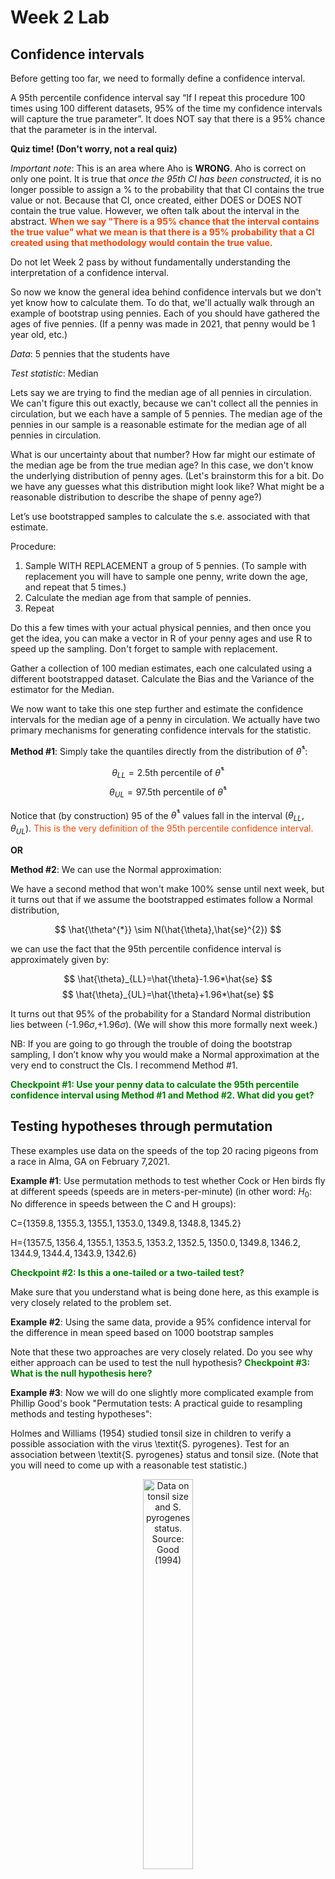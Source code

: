 Week 2 Lab
=============

Confidence intervals
-----------------------

Before getting too far, we need to formally define a confidence interval. 

A 95th percentile confidence interval say “If I repeat this procedure 100 times using 100 different datasets, 95% of the time my confidence intervals will capture the true parameter”. It does NOT say that there is a 95% chance that the parameter is in the interval.

**Quiz time! (Don't worry, not a real quiz)**

*Important note*: This is an area where Aho is **WRONG**. Aho is correct on only one point. It is true that *once the 95th CI has been constructed*, it is no longer possible to assign a $\%$ to the probability that that CI contains the true value or not. Because that CI, once created, either DOES or DOES NOT contain the true value. However, we often talk about the interval in the abstract. **<span style="color: orangered;">When we say "There is a 95$\%$ chance that the interval contains the true value" what we mean is that there is a 95$\%$ probability that a CI created using that methodology would contain the true value.</span>**

Do not let Week 2 pass by without fundamentally understanding the interpretation of a confidence interval. 

So now we know the general idea behind confidence intervals but we don't yet know how to calculate them. To do that, we'll actually walk through an example of bootstrap using pennies. Each of you should have gathered the ages of five pennies. (If a penny was made in 2021, that penny would be 1 year old, etc.)

*Data*: 5 pennies that the students have

*Test statistic*: Median

Lets say we are trying to find the median age of all pennies in circulation. We can't figure this out exactly, because we can't collect all the pennies in circulation, but we each have a sample of 5 pennies. The median age of the pennies in our sample is a reasonable estimate for the median age of all pennies in circulation. 

What is our uncertainty about that number? How far might our estimate of the median age be from the true median age? In this case, we don't know the underlying distribution of penny ages. (Let's brainstorm this for a bit. Do we have any guesses what this distribution might look like? What might be a reasonable distribution to describe the shape of penny age?) 

Let’s use bootstrapped samples to calculate the s.e. associated with that estimate.

Procedure: 
1. Sample WITH REPLACEMENT a group of 5 pennies. (To sample with replacement you will have to sample one penny, write down the age, and repeat that 5 times.)
2. Calculate the median age from that sample of pennies.
3. Repeat

Do this a few times with your actual physical pennies, and then once you get the idea, you can make a vector in R of your penny ages and use R to speed up the sampling. Don't forget to sample with replacement.

Gather a collection of 100 median estimates, each one calculated using a different bootstrapped dataset. Calculate the Bias and the Variance of the estimator for the Median.

We now want to take this one step further and estimate the confidence intervals for the median age of a penny in circulation. We actually have two primary mechanisms for generating confidence intervals for the statistic.

**Method #1**: Simply take the quantiles directly from the distribution of $\hat{\theta}^{*}$:

$$
\theta_{LL} = \mbox{2.5th percentile of } \hat{\theta}^{*}
$$
$$
\theta_{UL} = \mbox{97.5th percentile of } \hat{\theta}^{*}
$$

Notice that (by construction) 95$%$ of the $\hat{\theta}^{*}$ values fall in the interval $(\theta_{LL},\theta_{UL})$. <span style="color: orangered;">This is the very definition of the 95th percentile confidence interval.</span>

**OR** 

**Method #2**: We can use the Normal approximation:

We have a second method that won't make 100\% sense until next week, but it turns out that if we assume the bootstrapped estimates follow a Normal distribution, 

$$
\hat{\theta^{*}} \sim N(\hat{\theta},\hat{se}^{2})
$$

we can use the fact that the 95th percentile confidence interval is approximately given by:

$$
\hat{\theta}_{LL}=\hat{\theta}-1.96*\hat{se}
$$
$$
\hat{\theta}_{UL}=\hat{\theta}+1.96*\hat{se}
$$

It turns out that 95$\%$ of the probability for a Standard Normal distribution lies between (-1.96$\sigma$,+1.96$\sigma$). (We will show this more formally next week.) 

NB: If you are going to go through the trouble of doing the bootstrap sampling, I don’t know why you would make a Normal approximation at the very end to construct the CIs. I recommend Method #1.

**<span style="color: green;">Checkpoint #1: Use your penny data to calculate the 95th percentile confidence interval using Method #1 and Method #2. What did you get?</span>**

Testing hypotheses through permutation
------------------------------------

These examples use data on the speeds of the top 20 racing pigeons from a race in Alma, GA on February 7,2021. 

**Example #1**: Use permutation methods to test whether Cock or Hen birds fly at different speeds (speeds are in meters-per-minute) (in other word: $H_{0}$: No difference in speeds between the C and H groups):

C=$\{1359.8,1355.3,1355.1,1353.0,1349.8,1348.8,1345.2\}$

H=$\{1357.5,1356.4,1355.1,1353.5,1353.2,1352.5,1350.0,1349.8,1346.2,1344.9,1344.4,1343.9,1342.6\}$

**<span style="color: green;">Checkpoint #2: Is this a one-tailed or a two-tailed test?</span>**

Make sure that you understand what is being done here, as this example is very closely related to the problem set.


**Example #2**: Using the same data, provide a 95% confidence interval for the difference in mean speed based on 1000 bootstrap samples

Note that these two approaches are very closely related. Do you see why either approach can be used to test the null hypothesis? **<span style="color: green;">Checkpoint #3: What is the null hypothesis here?</span>**

**Example #3**: Now we will do one slightly more complicated example from Phillip Good's book "Permutation tests: A practical guide to resampling methods and testing hypotheses":

Holmes and Williams (1954) studied tonsil size in children to verify a possible association with the virus \textit{S. pyrogenes}. Test for an association between \textit{S. pyrogenes} status and tonsil size. (Note that you will need to come up with a reasonable test statistic.)

<div class="figure" style="text-align: center">
<img src="Table2categories.png" alt="Data on tonsil size and S. pyrogenes status. Source: Good (1994)" width="40%" />
<p class="caption">(\#fig:unnamed-chunk-1)Data on tonsil size and S. pyrogenes status. Source: Good (1994)</p>
</div>

Now lets consider the full dataset, where tonsil size is divided into three categories. How would we do the test now? **<span style="color: green;">Checkpoint #4: What is the new test statistic? (There are many options.)</span>** What 'labels' do you permute?

<div class="figure" style="text-align: center">
<img src="Table3categories.png" alt="Fill dataset on tonsil size and S. pyrogenes status. Source: Good (1994)" width="50%" />
<p class="caption">(\#fig:unnamed-chunk-2)Fill dataset on tonsil size and S. pyrogenes status. Source: Good (1994)</p>
</div>

Basics of bootstrap and jackknife
------------------------------------

To get started with bootstrap and jackknife techniques, we start by working through a very simple example. First we simulate some data


```r
x<-seq(0,9,by=1)
```

This will constutute our "data". Let's print the result of sampling with replacement to get a sense for it...


```r
table(sample(x,size=length(x),replace=T))
```

```
## 
## 0 1 3 4 5 7 8 9 
## 1 1 1 2 1 1 1 2
```

Now we will write a little script to take bootstrap samples and calculate the means of each of these bootstrap samples


```r
xmeans<-vector(length=1000)
for (i in 1:1000)
  {
  xmeans[i]<-mean(sample(x,replace=T))
  }
```

The actual number of bootstrapped samples is arbitrary *at this point* but there are ways of characterizing the precision of the bootstrap (jackknife-after-bootstrap) which might inform the number of bootstrap samples needed. *In practice*, people tend to pick some arbitrary but large number of bootstrap samples because computers are so fast that it is often easy to draw far more samples than are actually needed. When calculation of the statistic is slow (as might be the case if you are using the samples to construct a phylogeny, for example), then you would need to be more concerned with the number of bootstrap samples. 

First, lets just look at a histogram of the bootstrapped means and plot the actual sample mean on the histogram for comparison



```r
hist(xmeans,breaks=30,col="pink")
abline(v=mean(x),lwd=2)
```

<img src="Week-2-lab_files/figure-html/unnamed-chunk-6-1.png" width="672" />

Calculating bias and standard error
-----------------------------------

From these we can calculate the bias and standard deviation for the mean (which is the "statistic"):

$$
\widehat{Bias_{boot}} = \left(\frac{1}{k}\sum^{k}_{i=1}\theta^{*}_{i}\right)-\hat{\theta}
$$


```r
bias.boot<-mean(xmeans)-mean(x)
bias.boot
```

```
## [1] -0.019
```

```r
hist(xmeans,breaks=30,col="pink")
abline(v=mean(x),lwd=5,col="black")
abline(v=mean(xmeans),lwd=2,col="yellow")
```

<img src="Week-2-lab_files/figure-html/unnamed-chunk-7-1.png" width="672" />

$$
\widehat{s.e._{boot}} = \sqrt{\frac{1}{k-1}\sum^{k}_{i=1}(\theta^{*}_{i}-\bar{\theta^{*}})^{2}}
$$


```r
se.boot<-sd(xmeans)
```

We can find the confidence intervals in two ways:

Method #1: Assume the bootstrap statistics are normally distributed


```r
LL.boot<-mean(xmeans)-1.96*se.boot #where did 1.96 come from?
UL.boot<-mean(xmeans)+1.96*se.boot
LL.boot
```

```
## [1] 2.685274
```

```r
UL.boot
```

```
## [1] 6.276726
```

Method #2: Simply take the quantiles of the bootstrap statistics


```r
quantile(xmeans,c(0.025,0.975))
```

```
##  2.5% 97.5% 
##   2.6   6.3
```

Let's compare this to what we would have gotten if we had used normal distribution theory. First we have to calculate the standard error:


```r
se.normal<-sqrt(var(x)/length(x))
LL.normal<-mean(x)-qt(0.975,length(x)-1)*se.normal
UL.normal<-mean(x)+qt(0.975,length(x)-1)*se.normal
LL.normal
```

```
## [1] 2.334149
```

```r
UL.normal
```

```
## [1] 6.665851
```

In this case, the confidence intervals we got from the normal distribution theory are too wide.

**<span style="color: green;">Checkpoint #6: Does it make sense why the normal distribution theory intervals are too wide?</span>** Because the original were were uniformly distributed, the data has higher variance than would be expected and therefore the standard error is higher than would be expected.

There are two packages that provide functions for bootstrapping, 'boot' and 'boostrap'. We will start by using the 'bootstrap' package, which was originally designed for Efron and Tibshirani's monograph on the bootstrap. 

To test the main functionality of the 'bootstrap' package, we will use the data we already have. The 'bootstrap' function requires the input of a user-defined function to calculate the statistic of interest. Here I will write a function that calculates the mean of the input values.


```r
library(bootstrap)
theta<-function(x)
  {
    mean(x)
  }
results<-bootstrap(x=x,nboot=1000,theta=theta)
results
```

```
## $thetastar
##    [1] 3.6 4.6 6.4 5.6 5.3 3.6 4.6 3.7 5.3 3.9 5.5 4.7 3.6 5.3 4.0 3.1 4.4 4.8
##   [19] 4.3 4.7 5.2 3.8 4.9 3.4 4.0 4.6 4.9 3.6 3.0 4.0 6.4 5.1 5.5 4.9 3.7 4.6
##   [37] 4.1 5.3 4.2 4.9 4.0 3.9 3.5 4.2 4.5 4.6 2.7 4.0 4.9 3.0 4.5 5.7 5.3 6.3
##   [55] 3.2 3.5 5.5 5.7 4.9 4.1 4.1 3.7 6.4 3.9 5.0 6.2 4.3 3.5 5.2 3.2 3.3 4.4
##   [73] 4.1 4.2 4.0 5.3 5.0 4.5 5.4 3.9 6.0 4.0 6.1 4.9 5.4 5.5 4.1 4.2 2.8 3.7
##   [91] 5.2 3.6 3.5 5.5 6.3 4.6 4.7 4.3 4.3 5.7 4.0 3.5 4.2 5.3 3.8 4.3 4.4 5.3
##  [109] 4.7 6.5 4.1 5.3 4.1 4.0 4.8 4.2 5.3 4.1 5.7 4.5 4.5 5.1 3.4 5.6 5.9 6.0
##  [127] 4.6 5.1 4.7 3.8 4.8 6.0 4.6 5.7 4.5 3.5 4.3 6.0 6.5 5.8 6.2 4.8 4.9 5.1
##  [145] 5.8 3.0 2.7 4.0 3.8 3.3 4.1 4.3 3.7 5.3 3.4 4.1 4.9 3.9 5.6 4.4 4.1 5.2
##  [163] 5.1 3.5 3.9 5.6 3.1 4.3 3.0 4.7 4.3 5.0 4.4 4.0 5.3 3.8 4.5 4.8 5.8 5.3
##  [181] 4.1 4.4 4.4 5.3 3.6 4.9 3.8 5.8 4.9 4.8 4.4 3.2 2.8 4.5 3.2 4.9 4.2 4.9
##  [199] 4.2 7.0 6.7 4.5 3.7 3.5 4.1 4.4 5.0 5.3 7.0 6.4 5.5 6.0 6.0 4.5 5.3 3.2
##  [217] 3.3 3.7 4.5 4.1 4.3 5.1 6.5 5.3 4.5 4.8 5.9 7.0 5.3 4.1 4.3 4.6 4.2 3.9
##  [235] 6.1 4.2 4.1 2.6 4.0 5.1 3.3 5.1 5.4 4.6 3.2 6.3 4.3 3.0 5.1 2.5 4.5 4.6
##  [253] 4.1 5.5 3.8 3.8 5.1 2.8 4.6 2.3 4.7 3.6 4.0 5.1 5.5 4.0 4.6 5.5 6.3 4.1
##  [271] 3.6 3.3 4.9 4.3 4.1 5.3 6.4 4.6 3.8 4.5 5.8 2.2 4.2 4.5 4.0 4.5 5.1 3.8
##  [289] 3.7 3.2 3.2 5.3 4.3 3.2 5.0 5.5 4.9 4.4 4.5 2.7 3.8 3.1 4.4 3.4 2.7 5.6
##  [307] 5.9 2.8 5.8 5.7 4.3 4.1 4.3 3.5 5.4 5.1 4.6 4.0 3.6 4.0 4.7 4.8 6.4 4.3
##  [325] 5.7 4.9 4.5 3.7 4.5 4.3 3.9 4.1 4.4 3.2 5.0 4.8 4.2 3.6 3.7 3.9 2.1 3.6
##  [343] 3.1 4.7 3.9 3.0 4.6 5.2 5.7 4.6 3.3 3.7 5.4 4.6 3.3 3.1 3.8 4.1 4.3 4.0
##  [361] 4.1 4.2 4.8 4.9 4.6 4.0 6.3 5.1 4.9 4.0 5.7 2.2 4.1 4.2 6.5 4.1 5.5 3.7
##  [379] 2.8 4.2 4.9 4.8 4.3 5.3 3.5 2.6 3.7 4.8 3.6 2.8 4.7 4.7 6.1 4.3 4.9 4.7
##  [397] 3.8 4.9 3.4 3.6 5.1 5.4 3.4 5.2 4.9 4.3 4.0 2.4 3.8 3.8 3.8 4.4 3.8 4.5
##  [415] 3.6 5.1 4.7 5.1 4.7 4.6 4.7 4.3 3.6 4.2 3.5 3.6 4.6 3.9 3.8 2.6 4.5 5.0
##  [433] 4.9 4.6 4.4 6.3 5.6 5.1 4.4 3.5 3.7 3.7 5.5 4.6 5.6 3.6 6.2 2.6 6.0 6.1
##  [451] 3.5 4.3 4.0 4.4 5.2 3.8 4.3 2.6 5.3 4.8 5.4 3.1 4.7 2.7 5.6 5.6 5.5 4.9
##  [469] 2.9 3.1 5.1 4.7 5.1 4.6 5.0 4.9 5.9 4.0 4.8 4.9 3.5 5.3 4.9 4.9 4.8 4.0
##  [487] 4.7 4.8 5.4 4.4 2.9 6.1 4.7 5.3 5.5 5.2 5.6 3.5 5.5 6.2 5.3 3.5 3.9 5.7
##  [505] 3.8 4.1 4.0 4.7 4.9 3.3 4.6 4.8 4.8 3.4 5.8 4.8 5.8 5.9 4.3 5.6 4.8 4.1
##  [523] 5.1 5.1 4.8 3.0 3.5 4.7 4.7 4.4 3.8 4.0 2.6 4.2 5.4 4.2 6.4 3.3 6.0 4.7
##  [541] 4.5 6.2 4.8 4.7 4.8 3.9 5.2 5.6 4.0 3.3 2.9 5.1 4.9 4.9 6.8 4.2 3.2 4.5
##  [559] 5.5 5.5 4.1 3.4 4.0 4.2 6.3 3.9 3.7 3.9 5.1 4.0 5.4 5.4 5.4 6.0 5.0 4.4
##  [577] 2.9 3.7 4.2 3.7 3.9 5.2 3.6 5.4 3.3 5.1 4.6 4.0 4.6 5.1 3.8 3.9 3.9 3.8
##  [595] 2.5 4.5 5.1 5.6 5.3 4.1 3.9 5.5 5.4 4.9 5.2 4.8 5.0 4.4 4.3 5.1 4.9 3.2
##  [613] 4.7 4.8 3.4 4.6 3.7 6.0 4.4 3.1 5.6 4.4 4.0 4.7 3.2 3.7 5.8 3.9 4.6 5.5
##  [631] 4.8 4.3 4.2 5.0 4.5 3.5 5.3 4.7 4.3 4.0 4.4 3.6 6.0 3.5 4.9 4.8 5.0 5.3
##  [649] 3.7 3.9 6.2 6.1 4.3 3.3 5.3 5.0 3.9 4.0 6.7 4.4 4.5 3.8 4.9 3.7 4.9 5.3
##  [667] 3.9 5.6 4.5 5.6 4.5 2.5 4.1 4.2 4.8 3.7 5.8 4.3 4.8 6.3 3.2 3.8 6.2 5.0
##  [685] 5.5 3.5 4.0 5.7 2.9 5.1 3.6 3.2 3.1 5.2 4.7 4.2 4.0 4.9 4.1 3.3 5.2 3.2
##  [703] 4.9 2.8 5.2 3.3 4.5 3.9 4.6 3.7 6.1 4.2 5.8 5.7 3.7 5.6 4.8 4.0 4.2 5.0
##  [721] 6.3 3.6 3.3 4.1 3.3 4.2 5.7 4.7 3.2 3.6 3.2 3.8 3.8 5.6 2.9 5.3 4.4 3.4
##  [739] 5.4 3.8 5.4 4.4 3.8 4.4 4.3 5.1 4.0 3.2 5.7 4.0 5.3 5.0 4.1 5.3 4.9 4.9
##  [757] 6.3 6.3 5.7 5.0 2.3 3.7 3.3 6.2 6.4 4.0 4.5 3.6 4.8 5.3 5.8 3.0 4.7 6.4
##  [775] 5.0 3.5 3.0 5.4 5.8 5.6 3.3 3.9 2.9 3.1 6.9 4.5 6.1 4.3 5.2 4.4 5.8 5.1
##  [793] 3.5 4.6 4.3 4.7 4.8 5.8 3.4 5.3 5.7 6.3 5.0 4.6 4.3 5.3 4.7 4.1 5.1 4.3
##  [811] 5.8 5.1 4.6 2.9 4.5 3.8 4.3 4.1 3.8 3.9 3.7 4.2 4.9 3.3 4.6 3.9 5.8 4.3
##  [829] 5.6 3.1 4.2 5.0 4.3 3.1 4.2 4.4 5.8 5.3 5.6 3.0 3.9 4.2 6.7 4.0 4.7 5.1
##  [847] 3.4 4.4 5.1 6.2 4.0 5.1 3.6 4.4 4.5 3.7 3.7 4.9 3.8 2.7 5.8 3.4 3.6 7.1
##  [865] 4.1 4.2 3.3 4.9 4.0 5.5 4.2 4.7 3.6 3.9 3.0 4.7 5.8 4.7 4.7 4.2 4.1 5.0
##  [883] 5.9 4.7 3.6 4.9 3.2 4.5 6.0 4.9 5.4 5.1 4.6 3.4 5.5 4.7 3.7 3.9 6.1 3.5
##  [901] 5.3 5.9 4.2 5.4 4.0 5.5 5.3 5.0 4.4 4.2 4.2 4.3 5.9 5.2 4.5 5.1 2.3 5.0
##  [919] 4.4 4.5 4.1 5.4 5.8 3.4 4.9 5.3 4.7 4.3 3.7 5.0 4.7 6.4 2.9 6.7 4.4 4.1
##  [937] 5.0 5.2 3.9 5.3 6.0 2.8 3.0 4.1 4.7 4.0 4.7 2.1 5.1 3.7 4.1 5.2 2.5 5.8
##  [955] 5.5 4.1 4.6 4.6 4.6 5.3 4.1 3.6 4.1 4.6 4.5 5.3 4.6 4.1 4.4 5.3 5.6 3.5
##  [973] 4.6 3.8 6.5 4.4 2.9 5.4 5.0 4.2 5.0 4.0 6.6 4.6 3.0 5.2 2.6 3.0 4.6 5.3
##  [991] 3.5 5.1 3.8 4.7 4.4 3.1 6.5 4.1 4.6 5.1
## 
## $func.thetastar
## NULL
## 
## $jack.boot.val
## NULL
## 
## $jack.boot.se
## NULL
## 
## $call
## bootstrap(x = x, nboot = 1000, theta = theta)
```

```r
quantile(results$thetastar,c(0.025,0.975))
```

```
##   2.5%  97.5% 
## 2.7975 6.4000
```

Notice that we get exactly what we got last time. This illustrates an important point, which is that the bootstrap functions are often no easier to use than something you could write yourself.

You can also define a function of the bootstrapped statistics (we have been calling this theta) to pull out immediately any summary statistics you are interested in from the bootstrapped thetas.

Here I will write a function that calculates the bias of my estimate of the mean (which is 4.5 [i.e. the mean of the number 0,1,2,3,4,5,6,7,8,9])


```r
bias<-function(x)
  {
  mean(x)-4.5
  }
results<-bootstrap(x=x,nboot=1000,theta=theta,func=bias)
results
```

```
## $thetastar
##    [1] 4.8 4.6 3.8 6.5 5.5 6.0 4.1 4.6 3.4 5.3 5.7 3.4 4.8 3.1 4.5 5.1 6.2 4.0
##   [19] 2.4 4.7 5.5 4.2 5.0 4.8 5.0 4.0 4.6 5.3 3.9 4.0 4.3 5.0 4.1 5.6 4.8 2.9
##   [37] 3.9 4.8 4.1 4.2 3.8 5.9 3.5 3.7 6.0 6.2 5.1 5.3 4.1 4.1 5.5 4.4 5.5 4.7
##   [55] 3.6 3.2 6.3 3.6 5.1 4.2 3.3 4.8 3.3 3.7 4.3 4.6 5.0 4.5 5.2 5.0 4.2 3.6
##   [73] 4.0 5.8 4.2 3.2 4.7 3.7 3.6 3.7 1.9 4.3 6.2 2.2 3.6 3.7 2.7 4.9 5.4 3.1
##   [91] 5.0 4.8 5.2 4.8 4.1 3.7 5.1 4.0 3.3 3.8 4.7 5.8 4.0 4.4 4.6 5.2 3.7 3.3
##  [109] 3.2 3.6 3.9 5.9 6.3 4.5 5.0 4.3 6.1 4.9 4.8 4.4 3.7 5.1 5.3 5.1 3.1 3.9
##  [127] 4.2 4.6 3.0 5.5 5.0 4.7 4.9 5.6 4.5 4.6 3.3 4.5 3.7 5.0 4.8 4.1 3.5 3.9
##  [145] 4.6 3.4 3.6 2.8 3.4 2.9 3.5 3.7 3.2 3.7 4.2 3.5 4.5 3.8 4.2 5.6 5.5 6.0
##  [163] 3.1 5.7 4.5 4.3 5.6 4.2 5.6 3.4 5.4 4.4 4.4 6.2 3.5 3.7 4.9 2.8 5.1 3.8
##  [181] 4.3 5.0 5.4 6.2 3.0 5.1 4.0 4.8 5.2 4.5 5.5 3.7 5.2 5.3 5.6 4.8 5.0 6.0
##  [199] 5.3 1.9 3.5 4.5 4.5 3.5 5.1 4.3 4.3 4.7 4.0 5.5 5.0 5.2 5.0 3.1 5.1 4.0
##  [217] 4.8 4.0 4.8 4.9 3.0 4.4 4.8 3.6 5.0 3.1 5.8 5.5 4.6 6.1 5.6 3.8 4.0 2.7
##  [235] 3.3 5.3 3.3 5.6 6.2 4.9 4.3 3.6 4.7 4.9 5.0 6.2 3.1 3.5 3.9 5.1 3.6 4.9
##  [253] 3.1 3.5 4.5 5.6 4.8 5.6 4.2 5.6 4.3 5.1 6.5 4.3 4.2 4.9 5.8 4.6 3.4 2.2
##  [271] 4.2 4.2 5.1 3.8 2.9 3.4 4.9 4.4 4.0 4.6 3.8 4.6 3.8 2.9 4.8 5.4 4.1 4.7
##  [289] 3.7 4.7 4.7 3.9 3.6 3.5 5.2 5.1 4.4 4.6 3.8 5.2 5.8 5.2 4.4 5.5 6.4 5.0
##  [307] 3.7 6.7 3.4 3.1 5.5 4.5 5.3 6.9 4.7 4.9 4.5 3.7 3.6 5.3 5.3 6.0 3.7 4.7
##  [325] 4.1 4.3 4.9 5.6 5.4 3.6 5.7 5.8 4.4 4.0 7.0 3.8 4.9 6.1 5.7 4.8 5.7 3.9
##  [343] 4.5 3.7 5.0 4.4 5.5 4.8 4.4 5.9 4.6 4.3 3.1 4.6 5.3 4.8 4.2 4.1 6.7 2.8
##  [361] 4.8 5.4 3.2 4.5 5.2 4.7 4.9 5.1 4.9 4.5 3.6 4.2 6.1 4.5 5.7 4.4 4.8 5.7
##  [379] 5.0 5.0 3.9 5.3 4.7 6.2 4.4 3.1 3.5 4.5 2.7 3.9 4.3 3.8 4.5 3.2 4.8 3.7
##  [397] 3.3 5.2 5.0 4.2 3.7 5.2 5.1 5.0 3.9 4.9 5.8 3.7 6.3 5.4 5.7 3.3 3.7 4.2
##  [415] 5.2 2.9 4.5 4.2 4.6 3.3 4.9 5.4 6.7 5.5 4.4 3.7 5.2 5.7 3.3 4.8 4.6 4.6
##  [433] 3.1 2.7 5.1 3.7 3.9 4.2 5.3 4.2 5.2 3.7 4.2 6.5 6.0 4.5 3.3 4.8 3.5 4.9
##  [451] 5.1 3.2 5.2 4.0 4.5 4.3 4.0 4.1 6.1 3.7 2.9 4.1 5.4 5.2 4.9 4.7 4.7 4.1
##  [469] 4.6 4.6 4.0 4.8 5.1 4.1 5.8 5.1 3.9 4.9 3.1 4.1 4.4 6.0 3.7 5.1 6.8 4.5
##  [487] 5.9 4.1 4.4 4.1 5.0 4.2 5.3 5.8 5.1 4.3 4.8 4.2 6.7 4.8 5.7 2.8 4.2 4.9
##  [505] 3.7 4.9 6.0 2.8 4.2 4.6 3.6 4.6 6.4 4.2 5.9 6.8 4.2 5.5 4.2 4.1 3.0 4.3
##  [523] 4.2 4.9 3.0 4.1 3.2 5.0 5.0 3.9 4.3 5.3 5.3 6.3 3.8 4.3 4.8 2.9 4.1 4.2
##  [541] 3.7 5.3 4.4 4.9 4.3 4.9 5.5 4.4 4.8 6.1 3.9 5.8 4.3 4.4 5.1 4.5 4.2 5.4
##  [559] 3.6 4.2 4.5 3.7 4.3 5.8 3.7 3.2 5.1 5.5 4.2 4.9 5.1 2.6 5.8 4.8 3.9 4.9
##  [577] 4.2 3.6 4.5 3.3 6.3 4.7 4.1 4.8 4.1 5.0 4.2 3.6 4.1 4.1 4.4 5.1 4.2 2.9
##  [595] 3.9 3.8 4.4 5.1 4.5 3.7 2.7 5.6 3.7 5.4 4.8 3.9 4.2 4.9 2.7 4.1 5.2 4.7
##  [613] 6.6 3.6 4.5 3.6 2.8 5.9 4.8 4.9 3.5 2.8 3.6 5.5 3.3 4.8 4.8 5.0 3.8 3.1
##  [631] 5.6 6.9 4.0 5.2 4.9 4.3 3.9 5.7 4.8 4.2 2.6 3.4 3.9 4.9 4.7 5.8 3.3 5.7
##  [649] 4.1 5.1 5.0 2.6 4.7 3.9 5.9 5.4 3.0 4.3 3.5 5.8 4.7 4.0 5.3 6.3 3.5 4.2
##  [667] 4.5 4.3 5.3 5.2 3.2 3.6 5.5 4.2 4.8 4.5 4.6 2.4 3.6 3.4 2.9 4.1 4.2 4.4
##  [685] 6.2 4.3 4.4 3.8 4.6 3.0 4.8 5.3 6.3 4.0 4.7 6.0 4.6 4.1 5.0 5.2 3.6 5.3
##  [703] 5.1 5.7 2.8 4.5 3.5 5.3 4.1 5.8 4.1 3.7 5.7 3.7 4.0 4.4 3.8 5.2 5.9 4.7
##  [721] 5.6 3.8 3.8 3.8 3.2 4.6 4.3 4.5 5.0 4.7 5.6 4.2 3.5 4.7 2.8 3.8 3.3 5.2
##  [739] 4.7 5.4 4.6 4.9 5.1 5.5 3.5 3.3 4.2 4.6 5.2 5.4 4.1 3.5 4.0 6.3 3.9 4.4
##  [757] 3.3 3.7 3.9 5.0 4.8 4.7 5.7 4.5 5.7 4.2 3.3 4.0 4.4 4.8 4.2 4.6 4.7 4.1
##  [775] 4.2 5.1 4.6 5.0 6.3 3.1 4.4 5.5 5.0 3.9 4.8 4.5 5.7 2.9 4.7 5.2 5.2 5.4
##  [793] 6.3 3.8 4.2 3.7 5.6 5.7 2.6 4.6 4.3 4.6 4.3 3.3 5.7 4.5 3.8 5.7 4.1 5.0
##  [811] 4.8 5.0 4.8 3.9 6.2 4.0 4.3 5.1 5.0 3.5 5.3 4.0 5.0 5.2 5.4 5.2 4.2 5.2
##  [829] 5.1 4.3 2.7 4.2 4.8 3.4 4.2 5.2 4.3 4.8 4.6 5.5 5.2 5.5 6.2 5.7 4.8 4.4
##  [847] 6.3 4.7 5.5 5.8 4.6 4.4 3.4 4.2 5.5 5.2 5.0 4.8 5.1 5.8 4.3 5.5 4.5 3.1
##  [865] 4.8 4.4 5.1 4.7 4.3 5.1 5.8 5.2 3.1 3.0 4.7 5.2 3.3 4.5 3.9 4.3 3.7 3.6
##  [883] 3.5 5.9 5.3 3.7 4.7 4.0 3.1 4.7 5.1 4.5 4.8 6.3 3.9 4.6 4.4 4.8 3.9 4.6
##  [901] 4.4 5.3 6.6 4.0 4.0 4.1 6.9 4.6 5.1 4.1 4.4 5.0 4.5 4.5 4.1 5.1 2.3 4.1
##  [919] 6.5 4.6 4.7 3.4 6.7 3.6 4.7 3.6 4.0 3.8 3.4 2.7 4.2 4.8 5.4 5.1 4.2 5.8
##  [937] 3.7 3.9 3.9 5.4 3.3 4.2 5.1 4.3 2.8 3.7 6.0 4.8 4.8 3.6 4.8 4.9 4.3 5.6
##  [955] 3.0 3.1 5.5 5.0 4.6 6.0 5.4 3.3 4.6 3.7 4.8 2.7 4.2 3.9 5.5 5.5 3.6 4.6
##  [973] 3.5 5.2 4.0 4.4 2.9 5.3 5.0 4.5 5.0 3.6 3.6 5.1 4.3 3.7 5.1 4.4 4.5 4.4
##  [991] 5.2 4.1 6.0 4.1 4.2 5.2 2.5 4.4 3.3 3.5
## 
## $func.thetastar
## [1] 0.0167
## 
## $jack.boot.val
##  [1]  0.49424242  0.41467391  0.29759358  0.21651652  0.04758842 -0.05746479
##  [7] -0.14441341 -0.20029412 -0.40028169 -0.47257143
## 
## $jack.boot.se
## [1] 0.9477032
## 
## $call
## bootstrap(x = x, nboot = 1000, theta = theta, func = bias)
```

Compare this to 'bias.boot' (our result from above). Why might it not be the same? Try running the same section of code several times. See how the value of the bias ($func.thetastar) jumps around? We should not be surprised by this because we can look at the jackknife-after-bootstrap estimate of the standard error of the function (in this case, that function is the bias) and we can see that it is not so small that we wouldn't expect some variation in these values.

Remember, everything we have discussed today are estimates. The statistic as applied to your data will change with new data, as will the standard error, the confidence intervals - everything! All of these values have sampling distributions and are subject to change if you repeated the procedure with new data.

Note that we can calculate any function of $\theta^{*}$. A simple example would be the 72nd percentile:


```r
perc72<-function(x)
  {
  quantile(x,probs=c(0.72))
  }
results<-bootstrap(x=x,nboot=1000,theta=theta,func=perc72)
results
```

```
## $thetastar
##    [1] 5.6 5.0 5.4 4.9 5.0 5.0 5.6 4.4 4.2 4.5 4.7 4.1 6.7 4.5 6.1 5.7 4.9 5.0
##   [19] 4.0 3.7 4.1 5.8 5.1 5.5 4.1 6.4 5.0 4.3 5.6 6.2 5.8 3.1 4.2 4.2 5.5 4.6
##   [37] 4.6 3.5 3.6 4.6 4.4 3.6 3.2 4.8 4.9 4.5 3.9 4.6 4.7 5.8 4.3 5.8 5.4 5.4
##   [55] 7.1 6.4 5.0 3.6 3.7 4.6 3.2 4.7 5.4 3.6 4.9 3.9 5.0 5.2 3.5 5.7 4.5 3.8
##   [73] 3.9 3.7 3.7 5.6 4.5 4.0 3.7 3.4 4.8 5.2 3.3 5.6 4.1 4.3 4.5 3.4 4.9 4.0
##   [91] 4.7 5.1 5.0 4.5 3.1 5.3 5.0 3.4 4.2 3.7 6.3 4.8 5.1 4.4 5.1 2.4 2.4 5.4
##  [109] 4.7 2.6 3.4 5.7 5.8 3.7 6.4 3.5 4.0 4.3 4.0 4.9 4.1 2.8 5.3 5.7 4.4 5.3
##  [127] 6.1 4.9 5.4 3.7 4.3 4.7 2.9 1.6 4.7 5.7 3.2 5.6 5.6 4.4 5.0 4.4 4.6 3.5
##  [145] 4.8 3.5 5.5 5.5 3.7 4.9 4.7 4.8 4.1 4.2 3.9 5.9 4.0 4.5 3.9 3.5 5.8 4.9
##  [163] 4.5 5.8 5.0 4.7 3.5 5.6 4.3 4.3 4.9 4.6 3.5 6.1 3.8 4.5 4.2 4.4 5.6 4.5
##  [181] 5.4 3.5 2.7 4.2 4.9 4.8 5.0 5.5 5.0 4.2 3.1 4.2 3.0 4.3 4.4 4.8 4.9 5.5
##  [199] 3.9 4.4 5.8 4.7 4.5 1.9 5.0 4.6 5.3 3.7 5.2 5.2 5.0 5.4 5.2 5.0 3.2 5.0
##  [217] 3.6 3.8 4.0 5.3 5.2 5.5 4.7 5.0 4.1 2.9 4.0 5.4 4.3 3.9 4.8 3.6 4.6 4.6
##  [235] 4.4 6.2 5.1 4.4 5.0 4.0 3.5 3.2 3.3 2.6 4.4 3.0 4.5 6.3 3.3 5.3 3.8 5.2
##  [253] 5.7 3.9 4.5 6.0 4.2 4.4 4.3 4.9 4.7 5.0 4.9 2.4 2.5 4.5 4.1 5.7 3.0 5.0
##  [271] 4.4 5.7 4.5 5.0 2.3 4.4 4.8 6.0 3.0 5.7 4.1 5.6 3.0 3.8 6.4 5.1 4.3 5.2
##  [289] 4.8 3.9 4.3 5.2 6.3 4.7 3.4 4.2 5.5 4.9 3.5 6.0 4.8 4.7 4.2 2.8 6.0 4.1
##  [307] 2.8 4.1 4.6 4.3 4.7 5.4 6.1 4.2 4.5 4.1 5.1 4.9 4.7 5.0 5.7 3.8 4.9 4.3
##  [325] 7.0 5.3 3.8 5.2 4.2 4.2 3.8 4.9 3.8 5.3 4.1 4.8 3.3 3.9 5.0 4.1 5.7 4.7
##  [343] 4.9 4.4 4.0 4.7 5.8 4.7 3.7 5.7 4.7 4.6 5.5 3.7 3.7 4.1 3.0 4.2 4.6 6.0
##  [361] 4.3 4.7 5.1 4.4 4.8 3.7 4.0 5.2 4.0 4.6 4.9 4.8 5.8 4.3 4.2 5.7 3.0 5.5
##  [379] 6.0 3.7 5.8 4.3 3.8 6.4 3.7 4.9 4.4 5.8 4.5 3.8 5.3 5.3 5.5 3.3 3.6 3.0
##  [397] 3.9 6.0 2.7 4.4 4.4 4.1 4.5 2.5 4.7 4.0 4.8 3.1 3.5 3.8 5.3 3.7 4.5 5.1
##  [415] 5.5 4.3 4.6 4.9 5.8 5.5 4.8 3.7 3.1 4.5 3.0 4.1 5.4 3.2 4.6 3.8 4.8 4.8
##  [433] 4.2 3.9 5.6 5.3 4.9 4.1 5.2 4.7 4.8 5.9 2.7 3.6 3.9 4.1 4.4 4.7 4.5 4.8
##  [451] 4.2 4.1 4.0 4.7 3.4 4.9 5.1 4.2 4.4 3.9 4.3 4.9 4.8 3.4 5.5 5.0 3.1 5.6
##  [469] 3.4 5.0 3.9 4.2 4.0 4.7 5.6 4.2 4.4 4.6 5.2 4.2 5.1 4.2 3.0 3.7 4.3 5.1
##  [487] 4.9 5.5 2.9 4.6 5.9 3.7 2.5 3.4 4.2 4.4 4.3 5.5 3.6 5.6 4.2 3.1 4.5 5.7
##  [505] 5.0 4.5 4.3 2.9 5.0 5.3 4.3 4.3 4.7 4.6 4.0 4.9 4.2 3.9 3.0 5.5 4.3 3.7
##  [523] 3.8 5.0 4.1 3.8 4.8 4.4 4.1 4.9 5.6 6.0 4.7 4.2 4.4 3.0 5.1 5.3 3.1 5.0
##  [541] 5.1 3.8 6.1 5.3 5.2 3.2 5.6 5.0 4.4 3.7 4.3 5.1 4.2 4.8 4.3 2.6 5.9 2.9
##  [559] 3.8 4.6 4.1 5.6 4.7 4.4 5.5 5.4 4.0 4.3 4.0 4.8 5.4 4.4 5.7 4.8 4.0 4.5
##  [577] 3.3 3.5 4.0 3.7 3.6 4.5 4.2 4.7 5.9 5.2 5.0 5.4 4.5 6.8 4.3 4.7 4.6 4.3
##  [595] 4.0 3.6 6.0 6.2 3.0 5.1 5.1 6.0 4.9 3.2 5.3 4.8 4.4 3.1 5.6 5.5 2.0 5.8
##  [613] 4.3 4.6 5.5 3.9 4.0 4.9 3.5 2.9 3.4 4.6 4.9 3.6 5.0 4.9 3.9 5.9 5.1 5.7
##  [631] 4.4 4.5 3.5 4.2 4.7 2.6 3.5 4.5 5.3 5.4 3.8 4.7 4.9 4.7 5.4 4.5 5.8 5.0
##  [649] 6.2 5.0 5.2 4.5 3.5 4.4 3.9 5.3 4.7 3.0 3.6 4.2 4.4 4.0 4.6 3.0 4.4 3.4
##  [667] 6.2 3.0 5.5 4.5 3.6 4.4 4.7 4.9 2.2 5.6 6.0 5.4 4.6 3.6 4.8 3.3 5.0 5.2
##  [685] 3.6 3.8 4.1 5.0 3.3 5.8 3.5 2.0 4.3 4.2 5.0 3.8 4.1 4.8 4.6 4.7 3.9 4.6
##  [703] 5.0 4.0 4.7 2.9 4.9 5.1 5.2 5.7 3.5 4.4 5.4 4.0 4.7 4.0 4.1 4.8 5.1 4.3
##  [721] 4.7 5.3 4.7 3.8 3.7 2.6 4.4 2.6 5.8 5.3 4.9 5.7 4.3 3.2 5.9 4.5 3.9 4.9
##  [739] 6.9 4.8 3.1 5.6 4.7 5.8 4.4 4.4 3.4 3.7 6.3 4.5 4.6 4.9 4.2 4.8 4.2 4.4
##  [757] 5.3 5.5 5.0 3.0 4.2 5.1 4.6 3.2 4.9 3.5 4.0 3.8 5.2 5.8 5.0 4.3 5.0 4.5
##  [775] 6.8 4.1 3.4 3.3 4.5 5.3 3.9 4.1 3.0 5.2 5.8 5.0 4.2 4.0 4.8 4.5 3.6 2.8
##  [793] 3.8 3.3 4.9 4.9 4.1 3.4 5.5 4.7 4.3 3.8 3.6 3.8 4.3 5.1 4.7 2.4 5.0 3.9
##  [811] 4.4 4.9 4.3 5.9 3.5 5.1 3.8 4.3 4.0 3.5 3.9 2.0 5.2 5.5 6.3 4.2 3.0 3.1
##  [829] 5.6 3.7 4.7 4.4 3.9 5.1 5.1 3.9 5.4 4.8 5.7 5.8 3.3 4.3 3.3 3.6 5.0 4.5
##  [847] 5.8 4.1 4.1 4.2 3.9 6.4 2.4 2.6 4.8 4.8 4.2 4.1 4.0 3.6 3.3 3.1 4.3 5.2
##  [865] 4.3 3.8 3.4 4.1 4.4 6.7 3.1 4.8 3.2 3.1 3.8 3.0 4.6 3.1 3.5 5.9 4.3 3.6
##  [883] 4.0 3.9 3.9 3.7 4.8 6.2 4.7 4.1 2.7 3.7 2.5 3.6 3.9 4.2 4.3 5.4 4.9 5.0
##  [901] 5.5 4.6 5.0 5.1 5.8 3.6 4.0 4.5 5.9 4.3 5.4 4.5 4.0 5.4 5.1 5.4 4.6 5.5
##  [919] 6.2 5.9 3.9 5.5 5.0 4.4 4.6 4.3 3.2 5.7 5.1 4.2 5.3 5.1 4.8 5.7 6.1 3.8
##  [937] 4.2 5.4 4.1 4.8 4.9 3.7 5.5 3.4 3.9 4.8 3.9 3.7 6.1 3.8 4.6 3.6 4.0 3.4
##  [955] 4.0 3.6 4.3 4.3 6.2 6.1 3.4 4.5 2.8 5.0 5.5 5.8 4.3 5.0 5.0 4.0 5.3 3.8
##  [973] 2.9 5.2 4.3 4.4 5.4 4.1 4.0 5.7 5.5 4.2 5.8 5.1 4.4 1.9 4.1 6.6 5.0 5.5
##  [991] 4.8 4.8 3.8 5.1 4.8 4.8 4.5 4.1 4.7 3.8
## 
## $func.thetastar
## 72% 
##   5 
## 
## $jack.boot.val
##  [1] 5.5 5.5 5.3 5.3 5.0 5.0 4.9 4.9 4.7 4.4
## 
## $jack.boot.se
## [1] 1.006231
## 
## $call
## bootstrap(x = x, nboot = 1000, theta = theta, func = perc72)
```

On Tuesday we went over an example in which we bootstrapped the correlation coefficient between LSAT scores and GPA. To do that, we sampled pairs of (LSAT,GPA) data with replacement. Here is a little script that would do something like that using (X,Y) data that are independently drawn from the normal distribution


```r
xdata<-matrix(rnorm(30),ncol=2)
```

Everyone's data is going to be different. With such a small sample size, it would be easy to get a positive or negative correlation by random change, but on average across everyone's datasets, there should be zero correlation because the two columns are drawn independently.


```r
n<-15
theta<-function(x,xdata)
  {
  cor(xdata[x,1],xdata[x,2])
  }
results<-bootstrap(x=1:n,nboot=50,theta=theta,xdata=xdata) 
#NB: xdata is passed to the theta function, not needed for bootstrap function itself
```

Notice the parameters that get passed to the 'bootstrap' function are: (1) the indexes which will be sampled with replacement. This is different that the raw data but the end result is the same because both the indices and the raw data get passed to the function 'theta' (2) the number of bootrapped samples (in this case 50) (3) the function to calculate the statistic (4) the raw data.

Lets look at a histogram of the bootstrapped statistics $\theta^{*}$ and draw a vertical line for the statistic as applied to the original data.


```r
hist(results$thetastar,breaks=30,col="pink")
abline(v=cor(xdata[,1],xdata[,2]),lwd=2)
```

<img src="Week-2-lab_files/figure-html/unnamed-chunk-17-1.png" width="672" />

Parametric bootstrap
---------------------

Let's do one quick example of a parametric bootstrap. We haven't introduced distributions yet (except for the Gaussian, or Normal, distribution, which is the most familiar), so lets spend a few minutes exploring the Gamma distribution, just so we have it to work with for testing out parametric bootstrap. All we need to know is that the Gamma distribution is a continuous, non-negative distribution that takes two parameters, which we call "shape" and "rate". Lets plot a few examples just to see what a Gamma distribution looks like. (Note that the Gamma distribution can be parameterized by "shape" and "rate" OR by "shape" and "scale", where "scale" is just 1/"rate". R will allow you to use either (shape,rate) or (shape,scale) as long as you specify which you are providing.

<img src="Week-2-lab_files/figure-html/unnamed-chunk-18-1.png" width="672" />


Let's generate some fairly sparse data from a Gamma distribution


```r
original.data<-rgamma(10,3,5)
```

and calculate the skew of the data using the R function 'skewness' from the 'moments' package. 


```r
library(moments)
theta<-skewness(original.data)
head(theta)
```

```
## [1] 0.0506936
```

What is skew? Skew describes how assymetric a distribution is. A distribution with a positive skew is a distribution that is "slumped over" to the right, with a right tail that is longer than the left tail. Alternatively, a distribution with negative skew has a longer left tail. Here we are just using it for illustration, as a property of a distribution that you may want to estimate using your data.

Lets use 'fitdistr' to fit a gamma distribution to these data. This function is an extremely handy function that takes in your data, the name of the distribution you are fitting, and some starting values (for the estimation optimizer under the hood), and it will return the parameter values (and their standard errors). We will learn in a couple weeks how R is doing this, but for now we will just use it out of the box. (Because we generated the data, we happen to know that the data are gamma distributed. In general we wouldn't know that, and we will see in a second that our assumption about the shape of the data really does make a difference.)


```r
library(MASS)
fit<-fitdistr(original.data,dgamma,list(shape=1,rate=1))
# fit<-fitdistr(original.data,"gamma")
# The second version would also work.
fit
```

```
##     shape       rate  
##   3.463628   5.393119 
##  (1.480453) (2.480638)
```

Now lets sample with replacement from this new distribution and calculate the skewness at each step:


```r
results<-c()
for (i in 1:1000)
  {
  x.star<-rgamma(length(original.data),shape=fit$estimate[1],rate=fit$estimate[2])
  results<-c(results,skewness(x.star))
  }
head(results)
```

```
## [1] 0.2147494 1.4410644 0.6583935 0.3022270 0.4257299 0.2347573
```

```r
hist(results,breaks=30,col="pink",ylim=c(0,1),freq=F)
```

<img src="Week-2-lab_files/figure-html/unnamed-chunk-22-1.png" width="672" />

Now we have the bootstrap distribution for skewness (the $\theta^{*}$ s), we can compare that to the equivalent non-parametric bootstrap:


```r
results2<-bootstrap(x=original.data,nboot=1000,theta=skewness)
results2
```

```
## $thetastar
##    [1] -0.1798482159 -0.2028724585 -0.0189074423 -0.2640313512  0.4684114768
##    [6]  0.0305951889  0.4253179276  0.3507436688  0.9555959998  0.2290165784
##   [11] -0.2146276712  0.2347647100 -0.5023792640 -0.6553146270 -1.1673430032
##   [16] -0.0608990431 -0.0175732009 -0.0959495456  0.1319866306 -0.2310063323
##   [21]  0.0433861583 -0.6792077868  0.3744784024 -0.3327232166 -0.0602950019
##   [26] -0.1469113363 -0.4429185855  0.0934058630 -0.1001457339 -0.0437117132
##   [31] -0.0340382126  0.1203074658 -0.3721608612  0.2499906000  0.1286911249
##   [36]  0.4079356119 -0.3069024263  0.3665178506 -0.0255109376  1.6402489610
##   [41]  0.4774493631  0.6307255410  0.1021344766 -0.0439909657  0.3660727693
##   [46] -0.1489351725  0.5359151626  0.0918046964 -0.4900997697 -0.1592390926
##   [51] -0.1488180351  0.1051724349 -0.2663379240  0.1625757828  0.3048501272
##   [56]  0.8285137907  0.3069754282  0.2848942052  0.8190481230 -0.7101011871
##   [61]  0.5316612649 -0.1047166930  0.1092137421 -0.0446715204  0.4000274367
##   [66]  0.1864858371 -0.2254439368  2.0306192491  0.7746863845 -0.1494279522
##   [71]  0.3755515579 -0.4743897127  0.2102237005  0.0719483522  0.6471587460
##   [76] -0.0459059400 -0.6501586895  0.3974947509 -0.4673216607  0.3505086803
##   [81] -0.1642837559  0.0128556074  0.2979489215  0.5200482941  0.3349327909
##   [86] -0.5255596511 -0.2884687355  0.1812574191  0.0615882906  0.5962609985
##   [91]  0.3343530611  1.5236206283 -0.2011135706  0.0623116145  0.9364503251
##   [96]  0.1321040259  0.5653821660  0.0693191876  0.6688992133 -0.3869850720
##  [101]  0.2751389718 -0.1073368751  0.2369043801  0.5942347809  0.1694689487
##  [106] -0.2366460073 -0.3985409064  0.2791112060  1.0136521211 -0.1425314677
##  [111]  0.0599211908  0.0706586058  0.0257078349  0.1054202964  0.1050067879
##  [116]  0.5397454502  0.6591098817 -0.1241667763 -0.1497322139  0.3549872325
##  [121]  0.2894753146 -0.0449467380 -0.5326604837 -0.2367885038 -0.5847949696
##  [126]  0.0090411277  0.2129517544 -0.1683686411  0.1629871805  0.2147030229
##  [131]  0.0481579889  0.0238781964 -0.4104506180 -0.9611056497  0.5640980460
##  [136]  0.3474299967 -0.0317065575  0.6212580632  0.1364109867 -0.5441102054
##  [141]  0.0555382685 -0.1197142637 -0.0375792441 -0.2425479490  0.5884274950
##  [146]  0.2998062615 -0.3268796418 -0.7393126241  0.1219087906 -0.0623115166
##  [151] -2.0432539446 -1.5671575370 -0.4693297608  0.0761787972  0.4376214661
##  [156]  0.2340285296  0.9268817358 -0.3475572542 -0.4573089156  0.6424361087
##  [161]  1.1035154259  0.7475772042 -0.1274410209 -0.0326196343  0.4138602080
##  [166] -0.4719801486  0.0158734818  0.3775770956 -0.6319543025 -0.0875080649
##  [171] -0.3978704112  0.0021911319  0.0473586786  0.1409468205 -0.5321215594
##  [176] -0.2519281510  1.1408226833  0.5386806344 -0.2224469596  0.4369595206
##  [181] -0.1340517977 -0.0608809790  0.0776869213  0.3371477950  0.2811404838
##  [186]  0.5443998422  0.1569765402 -0.6831990053  0.5878178816 -0.6312700705
##  [191] -0.1343371487  0.7836535351 -0.2027877682  0.5284638592 -0.0003239649
##  [196]  1.3403501897  0.5395211870 -0.2847224467  0.5281930149  0.4245424580
##  [201]  0.3760752676 -0.4723478507  0.5847018098  0.0498830364 -0.5799801355
##  [206]  0.6711848108 -0.8886032048  0.1907185282 -0.2134098621 -0.0192190861
##  [211]  0.1795478824  0.3542000070  0.4212227095  1.0147558445 -0.0954766009
##  [216]  0.4955303724 -0.1608081671  0.2707781512 -0.1358767318  0.0626080647
##  [221] -0.0306088735  0.3451604117  1.1103146274 -0.1756124183 -0.7097905058
##  [226] -0.1972786338  0.4264586776  0.2948456668 -0.0719650995  0.5106667629
##  [231]  0.2056060016  0.1475537929  0.4458996967  0.4685449431  0.3021225815
##  [236]  0.7801229084 -0.1573821038  0.2610928186  0.4132788000 -0.0204572281
##  [241]  0.2139062707  0.3730815928  1.0129534816 -0.4212551724 -0.0616456180
##  [246]  0.1278567163 -0.2326496408  1.1197061201 -0.5089852562  0.3323137476
##  [251]  0.0637585018 -0.2115973324  0.3141975244  1.0225228009  0.1691839505
##  [256]  0.2370906893  0.7507995268 -0.4047935185 -0.3074962289  0.7081074933
##  [261] -0.6366369640  0.4684114768  0.0513124111  0.5259419395  0.5203699412
##  [266]  0.4346771939 -0.7940927721 -0.2412672539  0.4602104248 -0.0437053362
##  [271]  0.2508187994 -0.8449044155 -0.4615865142 -0.0086904367 -0.3781471791
##  [276]  0.0362031308 -0.3306757383  0.2747236636  0.1182316458 -1.2661277705
##  [281]  0.1890841235  0.5954438622 -0.0069804291  0.2918608270  0.3921188460
##  [286] -0.0445297813 -0.1565958097 -1.7754049189 -0.6986484912  0.2495551915
##  [291] -0.6302800538  0.1369182110 -0.0786944050  1.1295925665  0.1058347298
##  [296] -0.1284346363 -0.1929301840  0.7547687597  0.3489326565  0.0746954593
##  [301]  1.2066476433 -0.6348501936 -0.6375318725 -0.0423369571  0.1403034473
##  [306]  0.8933857881 -0.3113128267  0.7712432546 -0.5962904263 -0.2754798853
##  [311]  0.2071119121  0.6585437212  0.4530629845 -0.0285850661  0.3126910446
##  [316]  0.2280738392  0.2894173012 -0.2165655953  0.8171902188 -1.3222391975
##  [321] -0.3356112378  0.5907637532  0.3938617537  0.9186505167 -0.5214732643
##  [326]  0.0392520660 -0.0217518963 -0.1677626816 -0.3322080579  0.1932689586
##  [331]  0.3567104422 -0.2553550695 -0.7171545384  0.5858889557  0.1687168776
##  [336] -0.2813172549 -0.1188871066 -0.1380859536  0.1094517538 -0.2432682297
##  [341]  0.4241777467 -0.3992089730 -0.1491386870  0.4254836320  0.0947026161
##  [346]  0.6929634280 -0.3073223400 -0.1548992103  0.4983182003  0.0031286701
##  [351] -0.4531008124  0.9602029698 -0.2037468525  0.2994489249 -0.0264053157
##  [356]  0.1678783894 -0.3400045710 -0.4397548990 -0.4287750923 -0.9943754594
##  [361]  0.5678975917 -0.3895754545  0.5681834214  0.0722788408 -0.4205130191
##  [366]  0.2869543588 -0.9336305660 -0.4162268398  0.6518270613  0.5415824208
##  [371] -0.5146123806  1.1000263814 -0.0513742916 -0.5228368510  0.1624249945
##  [376] -0.1890272089 -0.3171869116  0.4185736744  0.7387310083 -0.1605280746
##  [381] -0.3008137433  0.2776934406  0.3067522064  0.4013318145 -0.9569094710
##  [386] -0.7254724281 -0.0014165441 -0.2038137473 -0.0818899866  0.6445066779
##  [391] -0.2076497281  1.0182873619  0.1400315256 -0.9036995253 -0.1636347069
##  [396] -0.6398705110 -0.3327601644  0.1311841912  0.0530805066  0.0454359046
##  [401] -0.1062605459  0.2094010424 -1.0161251359  0.4954009346  0.2485172563
##  [406] -0.4238660841 -0.5497215073  0.2672074417 -0.0722921144 -0.5613067023
##  [411]  1.0614921569  0.6727145348  0.7821573700 -0.1262738294 -0.1845017855
##  [416] -0.1928574317  0.1509549796 -0.3849389435 -0.9652770389 -0.0715141464
##  [421]  0.5271944754  0.1266969203  0.8066087868 -0.0085403966  1.2149873997
##  [426] -1.0875771335  0.2310220047  0.1606004951 -0.1711862167  0.2411906514
##  [431]  0.3075593217  0.0512502831  0.2828901659 -0.4805802932 -0.4629728293
##  [436] -0.2325987562  0.1624249945  0.0858472819  0.3810089288 -0.1686289681
##  [441] -0.3841861883 -0.6768366248  0.3325090463 -0.3833375458 -0.0020807410
##  [446] -0.0480854545  0.1255616631 -0.4390191529 -0.6711551466 -0.4157287854
##  [451]  1.2127150509  0.0459873289 -0.7156460366  0.6944840467 -0.2768290776
##  [456]  0.7818693069 -0.1736303973  0.2431190080  0.0405331450  0.6112457975
##  [461]  1.3865451180 -0.2956595677 -0.2251298528  0.3336639579  0.2745182910
##  [466]  0.6017469259  0.4062119328  0.4752293628 -0.2222709930  0.2792633833
##  [471] -0.3374019363  0.9129021939  1.4861253400 -0.9184886122 -0.1190675705
##  [476] -0.2183849537  0.2961868478  0.2129385503  0.6022110157  2.0032830443
##  [481]  0.3176196988  0.3129062724 -0.0553191555 -0.9399633702 -0.3008137433
##  [486] -0.1804896174 -0.6690321569 -0.4969197898 -0.6060720824  1.4188462461
##  [491]  0.7579120879  0.3940447788  0.0738987594 -0.2654494628  0.0500900284
##  [496] -0.3562640349  0.2477031595  0.3141975244 -0.1447095126 -0.1675996341
##  [501]  0.0751488445  0.1962677250  0.8969463300 -0.0156525835  0.1865850411
##  [506] -0.0194304580  0.3448294179 -0.4397878006 -0.6678439727 -0.0967684329
##  [511] -0.1652105859  1.0356622131  0.3415123066 -0.8377724381  0.0794199049
##  [516] -0.9530463628  0.3671605227  0.3465253031 -0.0294854238 -0.9558560974
##  [521] -0.2221205778 -0.5288927967  0.7469153259 -0.0870922832  0.1595061791
##  [526]  1.2303201024  0.0745606758 -0.9760037638  0.3600723125  0.4006767047
##  [531]  0.3280218262  0.1541704209  0.7489676178  0.2033771164  0.0647718941
##  [536]  0.0790591147  0.2946802096  0.0893961617 -0.2356698783 -0.4198933625
##  [541]  0.1490756704 -0.2312924497  0.0661713105  0.6371856595  0.6391971253
##  [546]  0.1327966666 -0.1635053994  0.0153097681  0.1063515975 -0.0237009663
##  [551]  0.1348002084 -0.7156460366 -0.0955241734  0.2817639493  1.3760671784
##  [556]  0.0320025542  0.0819236295  0.1759691818  0.1174266491  0.3760390026
##  [561]  0.1093303667 -0.1946968182  0.7993983685 -0.1683539426  0.0184613843
##  [566]  0.1112680144  0.5300861207 -0.3322080579  0.0180145380 -0.2529115534
##  [571] -0.4369536216 -0.8115874390  1.8018721658  1.0510118500 -0.2145257816
##  [576] -0.6203756158  0.4273868611 -0.7338582349 -0.6476090841  0.3644814895
##  [581] -0.1635061678  0.6556252329 -0.4741017269 -0.1890083691 -0.5327787784
##  [586] -0.3475914444  1.0793976229 -0.0668974803 -0.2785007724  0.0339471020
##  [591]  0.3864787402  0.9343040704  0.1661014611  0.3041652315 -0.1912166040
##  [596]  1.1741182051 -0.2551160916  0.1862928657  0.1131906379 -0.1171365091
##  [601] -0.2603679476  0.1511312972  0.6029857037 -0.1656419907 -0.2192198961
##  [606]  0.4725535592  0.0386368200 -0.1434533793  0.1687688502  0.5795918639
##  [611]  1.1935347417  0.5924407134 -0.2230135906  0.0373645177 -0.2634216623
##  [616] -0.2205156630 -0.2000951774  0.5768420417  0.3270806562  0.1549357562
##  [621] -0.4998435268 -0.4653869489  0.4620512738 -0.2377194516  0.4310746222
##  [626]  1.1679276922  0.4690184657 -0.6710039017 -0.6292852740 -0.2812066555
##  [631] -0.1433278581  0.6080795263  0.0010459766  0.0627554804  0.4034558830
##  [636] -0.9053088424  0.5987192924 -0.0488674078  0.7668356279 -1.0621264288
##  [641]  0.4365699300 -0.8314927624 -0.2755552741 -0.2945916321 -0.6121808538
##  [646]  0.9900923051  0.3203090444  0.0654468216  0.3839335326  0.7322087565
##  [651]  0.2269814068  0.5509442971  0.7795565967 -0.1962262808 -0.2989590874
##  [656] -0.3760121930 -0.1475322897  0.1815365034 -0.0904025164 -0.3150216294
##  [661] -0.1278538717 -0.0375395184 -0.2838854058  0.3323868071  0.0490383549
##  [666]  1.0387313926  0.1008074304  1.0384360742  0.5401460281 -0.3654986815
##  [671] -0.6895309673 -0.2400082711  0.1635977756 -0.4312293700  0.1344931094
##  [676]  0.0689215237  0.0197548422 -0.0806486759  0.6325659473 -0.2967892221
##  [681] -0.4743897127  0.9347371382 -1.1987499099 -0.2299306163  0.0418499269
##  [686]  0.5258787396  0.3072289449  0.1515191693  0.2323752989  1.2796587009
##  [691]  1.2114652182 -0.3326689765 -0.3320702148  0.2610928186  0.9426896284
##  [696]  0.2748088722  0.1400922285 -0.2441594973 -0.4270900094 -0.4821562688
##  [701] -0.4269606469  1.1488454216  0.4265464647  0.1523462262  0.3492659991
##  [706]  0.2115922273 -0.0848222263  0.0697844909 -0.5159450497  0.7633250109
##  [711]  0.1306875680 -0.0896312297 -0.1476316879 -0.4833758530  0.1286953156
##  [716]  0.0654824015  0.2047099428 -0.2884687355 -0.0131632394  0.3176196988
##  [721] -0.4995737338  0.7020329384  0.4664169572 -0.2374125183  0.3992352924
##  [726]  0.8180141049 -0.4355993466  0.8227847761 -0.3041205663 -0.0935476466
##  [731]  0.6558316646  0.3419583589  1.5364123688  0.1189277417  0.4893029513
##  [736]  0.2164700904  0.7589598729  0.6765983144  0.1330087245  0.2280084019
##  [741] -0.3716332161  0.7910979763  0.7605368456 -0.0285850661  0.3979803934
##  [746] -0.0315041062 -0.4653869489  0.6317302779  1.1648435140  0.5281736180
##  [751] -0.3650650618  0.0435555314 -0.5639593285  0.0384892412  0.3023228628
##  [756] -0.3443276025 -0.0741826429 -0.3321719256 -0.8674768497 -0.6412667043
##  [761]  0.5791405859 -0.3094372958 -0.0218277473  0.2377589147  0.0549975640
##  [766] -0.2700893590 -0.6761920869 -0.3408844146  0.6381115335 -0.0234218046
##  [771] -0.1373775756  0.8084666709 -0.0835702480  0.6725016062  0.3431106038
##  [776] -0.1307506654 -0.4172686137 -0.2619411281 -0.5067216566 -0.0482115724
##  [781]  0.2970178990 -0.2925885731  0.5158343354 -0.5741520006 -0.0935476466
##  [786]  0.4000274367  0.7616948773  0.5827244170  1.0199236312  0.3539526504
##  [791] -0.4204654841 -0.0711856653  0.5410873002 -0.0927278594 -0.6471031733
##  [796]  0.1105205172 -0.4204399757 -0.2243038924  0.4929094204  0.3692245645
##  [801]  0.3482840055  0.4442432875  0.0202907526  0.2304930466  1.5544154207
##  [806]  0.3900425779 -0.0932883186  0.1839886205  0.0100499279  1.0680643360
##  [811] -0.0337437711 -1.5920869958 -0.0348595113  0.2295683529 -0.4206252523
##  [816]  0.4573917638 -0.2849453551 -0.4257671204 -0.0253517651  0.1853945751
##  [821] -0.4450404960  0.2744800997 -0.0926635654 -0.0344333176 -0.6789935882
##  [826]  0.5952382364  0.5371600541  0.0389240554  0.1499044497 -0.0196499415
##  [831]  0.0528880692 -0.2184739041  0.8443805450  0.6843590738  1.3423667389
##  [836]  0.4509997014  0.2206975604  0.3733265205 -1.2595967187  0.2775798061
##  [841] -0.7408851800  0.4000274367  0.0416806105  0.0421037759  0.3381351839
##  [846]  0.7571664006  1.8970355065 -0.3746674121  0.6449169305 -0.1512210453
##  [851] -0.1203983307 -0.4859265912  0.3069813945  0.8434318187  0.1598332807
##  [856]  0.1894543092 -0.3004005634  0.3565310068 -0.3429612396  0.1780791160
##  [861]  0.1454323282  0.8544979125  0.6234279855  0.1017005570  0.3982999879
##  [866]  0.2613289624  0.2930933606 -0.5865635277  0.5837842166  0.5442074285
##  [871]  0.1587994823 -0.4109539408 -0.0587733677 -0.3119792680 -0.0990838471
##  [876]  0.3266099558 -0.0216997645  0.9137601891  0.5877867549  1.0006833274
##  [881] -0.1072704438  0.0376557395  0.2171508263  0.0623886505 -0.4307147217
##  [886]  0.9602417163  1.5558808332 -0.2071723277 -0.9200918917  0.2652533483
##  [891] -0.3179411894  0.1899934096 -0.1293769911 -0.2922007519  0.4398744543
##  [896]  0.0309098193  0.9910518307  0.2770206836 -0.3040112473  0.2174497398
##  [901]  0.3470736253  0.3482840055  0.1057131405 -0.0036001239  1.0881472956
##  [906]  0.1093027446  1.8772819501  0.1765756093 -0.1243469451  0.4056154623
##  [911] -0.0007590814 -0.4649028537  0.0646046389 -0.5899479561  0.4124936026
##  [916] -0.4898551181 -0.7401345522  1.3933768156 -0.3730024191 -0.0856968461
##  [921] -0.7687509431  0.9913072246 -0.5319273375 -0.1346927711  1.4023188387
##  [926] -0.3080470988  0.2951305657  0.3843312047  0.1319866306 -0.1444270952
##  [931]  0.9427554847  0.2901616006 -0.6062367537  0.5570855660  0.5482555751
##  [936]  0.0067991066  0.8554676319 -0.2565502473  0.0147599061 -0.0935242976
##  [941]  0.5248097337  0.3785129369  0.4087022003  2.0429631961 -0.3207219319
##  [946] -0.2967892221 -0.5987001579 -0.4741751298 -0.4853932575 -0.3379051177
##  [951]  0.0637830164 -0.8629090442  0.2584436534  0.2380301080 -0.3631564286
##  [956] -0.0610911035 -0.4995649933  0.5883699138  0.1350217400  0.2807072277
##  [961] -0.6717500087 -0.8117276459 -0.7010625087  0.4506047362  0.3615386020
##  [966]  0.4794180452  0.2425473124 -0.4188840563 -0.5420593846  0.5265044417
##  [971]  0.8118110747  0.3869144646  0.4847505978 -0.1745739037 -0.1502882303
##  [976] -0.1792594486  1.1634796125  0.1857581067 -0.5110511973  0.3253736282
##  [981] -0.6541591920 -0.0085403966 -0.3409556916  0.1759632072 -0.0412626478
##  [986]  0.9389887209  0.3183593685  0.0559149652  0.3095598738  0.1166165965
##  [991]  0.1545990762 -0.5774197798  0.8024366402  0.4395159802 -0.0668083876
##  [996]  0.5883709306 -0.1016669114  0.3738996962  0.1262526394  0.0416705165
## 
## $func.thetastar
## NULL
## 
## $jack.boot.val
## NULL
## 
## $jack.boot.se
## NULL
## 
## $call
## bootstrap(x = original.data, nboot = 1000, theta = skewness)
```

```r
hist(results,breaks=30,col="pink",ylim=c(0,1),freq=F)
hist(results2$thetastar,breaks=30,border="purple",add=T,density=20,col="purple",freq=F)
```

<img src="Week-2-lab_files/figure-html/unnamed-chunk-23-1.png" width="672" />

What would have happened if we would have fit a normal distribution instead of a gamma distribution?


```r
fit2<-fitdistr(original.data,dnorm,start=list(mean=1,sd=1))
```

```
## Warning in densfun(x, parm[1], parm[2], ...): NaNs produced

## Warning in densfun(x, parm[1], parm[2], ...): NaNs produced

## Warning in densfun(x, parm[1], parm[2], ...): NaNs produced

## Warning in densfun(x, parm[1], parm[2], ...): NaNs produced
```

```r
fit2
```

```
##       mean          sd    
##   0.64223024   0.29485005 
##  (0.09323977) (0.06592754)
```

```r
results.norm<-c()
for (i in 1:1000)
  {
  x.star<-rnorm(length(original.data),mean=fit2$estimate[1],sd=fit2$estimate[2])
  results.norm<-c(results.norm,skewness(x.star))
  }
head(results.norm)
```

```
## [1]  0.265864428  0.571515713  0.107226203 -0.456636285 -0.006737362
## [6] -0.308508990
```

```r
hist(results,breaks=30,col="pink",ylim=c(0,1),freq=F)
hist(results.norm,breaks=30,col="lightgreen",freq=F,add=T)
hist(results2$thetastar,breaks=30,border="purple",add=T,density=20,col="purple",freq=F)
```

<img src="Week-2-lab_files/figure-html/unnamed-chunk-24-1.png" width="672" />

All three methods (two parametric and one non-parametric) really do give different distributions for the bootstrapped statistic, so the choice of which method is best depends a lot on the situation, how much data you have, and what you might already know about the underlying distribution.

Jackknifing is just as easy at bootstrapping. Here we will do a trivial example for illustration. We will write a little function for the mean even though you could put the function in directly with 'jackknife(x,mean)'


```r
theta<-function(x)
  {
  mean(x)
  }
x<-seq(0,9,by=1)
results<-jackknife(x=x,theta=theta)
results
```

```
## $jack.se
## [1] 0.9574271
## 
## $jack.bias
## [1] 0
## 
## $jack.values
##  [1] 5.000000 4.888889 4.777778 4.666667 4.555556 4.444444 4.333333 4.222222
##  [9] 4.111111 4.000000
## 
## $call
## jackknife(x = x, theta = theta)
```

**<span style="color: green;">Checkpoint #7: Why do we not have to tell the 'jackknife' function how many replicates to do?</span>**

Let's compare this with what we would have obtained from bootstrapping


```r
results2<-bootstrap(x,1000,theta)
mean(results2$thetastar)-mean(x)  #this is the bias
```

```
## [1] 0.0473
```

```r
sd(results2$thetastar)  #the standard deviation of the theta stars is the SE of the statistic (in this case, the mean)
```

```
## [1] 0.9202606
```


Everything we have done to this point used the R package 'bootstrap' - now lets compare that with the R package 'boot'. To avoid any confusion (a.k.a. masking) between the two packages, I recommend detaching the bootstrap package from the workspace with


```r
detach("package:bootstrap")
```


The 'boot' package is now recommended over the 'bootstrap' package, but they give the same answers and to some extent it is personal preference which one prefers to use.

We will still use the mean as the statistic of interest, but we will have to write a new function for it because the syntax of the 'boot' package is slightly different:


```r
library(boot)
theta<-function(x,index)
  {
  mean(x[index])
  }
boot(x,theta,R=999)
```

```
## 
## ORDINARY NONPARAMETRIC BOOTSTRAP
## 
## 
## Call:
## boot(data = x, statistic = theta, R = 999)
## 
## 
## Bootstrap Statistics :
##     original       bias    std. error
## t1*      4.5 -0.006606607   0.9014775
```

One of the main advantages to the 'boot' package over the 'bootstrap' package is the nicer formatting of the output.

Going back to our original code, lets see how we could reproduce all of these numbers:


```r
table(sample(x,size=length(x),replace=T))
```

```
## 
## 1 2 3 4 7 9 
## 1 4 1 1 1 2
```

```r
xmeans<-vector(length=1000)
for (i in 1:1000)
  {
  xmeans[i]<-mean(sample(x,replace=T))
  }
mean(x)
```

```
## [1] 4.5
```

```r
bias<-mean(xmeans)-mean(x)
se.boot<-sd(xmeans)
bias
```

```
## [1] -0.0163
```

```r
se.boot
```

```
## [1] 0.9109963
```

Why do our numbers not agree exactly with those of the boot package? This is because our estimates of bias and standard error are just estimates, and they carry with them their own uncertainties. That is one of the reasons we might bother doing jackknife-after-bootstrap.

The 'boot' package has a LOT of functionality. If we have time, we will come back to some of these more complex functions later in the semester as we cover topics like regression and glm.

